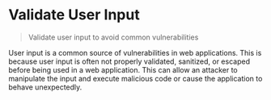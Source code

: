 # Validate User Input

> Validate user input to avoid common vulnerabilities

User input is a common source of vulnerabilities in web applications. This is because user input is often not properly validated, sanitized, or escaped before being used in a web application. This can allow an attacker to manipulate the input and execute malicious code or cause the application to behave unexpectedly.